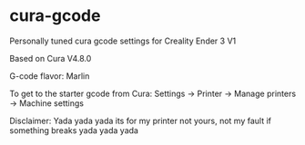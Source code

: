 # cura-gcode
Personally tuned cura gcode settings for Creality Ender 3 V1

Based on Cura V4.8.0

G-code flavor: Marlin

To get to the starter gcode from Cura:
    Settings -> Printer -> Manage printers -> Machine settings

Disclaimer: Yada yada yada its for my printer not yours, not my fault if something breaks yada yada yada